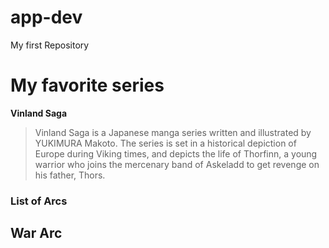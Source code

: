 # app-dev
My first Repository
# My favorite series
**Vinland Saga**
> Vinland Saga is a Japanese manga series written and illustrated by YUKIMURA Makoto. The series is set in a historical depiction of Europe during Viking times, and depicts the life of Thorfinn, a young warrior who joins the mercenary band of Askeladd to get revenge on his father, Thors.

### List of Arcs
## War Arc
